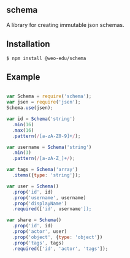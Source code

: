 ## schema

A library for creating immutable json schemas.

## Installation

```
$ npm install @weo-edu/schema
```


## Example

```javascript

var Schema = require('schema');
var jsen = require('jsen');
Schema.use(jsen);

var id = Schema('string')
  .min(16)
  .max(16)
  .pattern(/[a-zA-Z0-9]+/);

var username = Schema('string')
  .min(3)
  .pattern(/[a-zA-Z_]+/);

var tags = Schema('array')
  .items({type: 'string'});

var user = Schema()
  .prop('id', id)
  .prop('username', username)
  .prop('displayName')
  .required(['id', username']);

var share = Schema()
  .prop('id', id)
  .prop('actor', user)
  .prop('object', {type: 'object'})
  .prop('tags', tags)
  .required(['id', 'actor', 'tags']);


```
